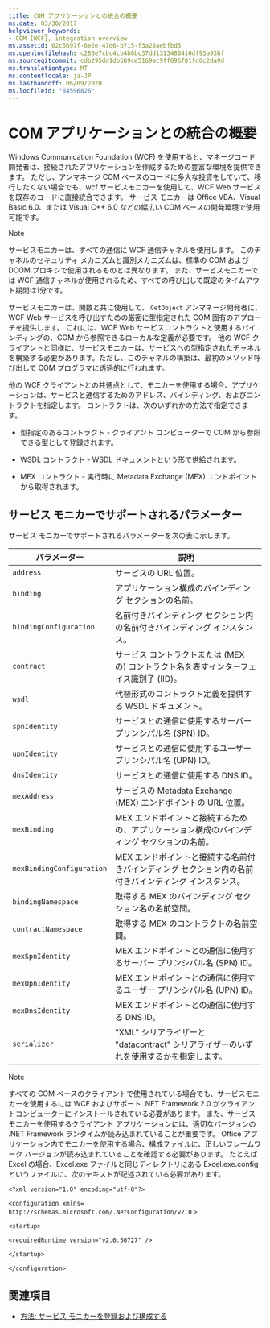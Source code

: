 ```yaml
---
title: COM アプリケーションとの統合の概要
ms.date: 03/30/2017
helpviewer_keywords:
- COM [WCF], integration overview
ms.assetid: 02c5697f-6e2e-47d6-b715-f3a28aebfbd5
ms.openlocfilehash: c283e7cbc4cb4b8bc37dd1313480410df93a93bf
ms.sourcegitcommit: cdb295dd1db589ce5169ac9ff096f01fd0c2da9d
ms.translationtype: MT
ms.contentlocale: ja-JP
ms.lasthandoff: 06/09/2020
ms.locfileid: "84596826"
---
```

# <a name="integrating-with-com-applications-overview"></a>COM アプリケーションとの統合の概要

Windows Communication Foundation (WCF) を使用すると、マネージコード開発者は、接続されたアプリケーションを作成するための豊富な環境を提供できます。 ただし、アンマネージ COM ベースのコードに多大な投資をしていて、移行したくない場合でも、wcf サービスモニカーを使用して、WCF Web サービスを既存のコードに直接統合できます。 サービス モニカーは Office VBA、Visual Basic 6.0、または Visual C++ 6.0 などの幅広い COM ベースの開発環境で使用可能です。

> [!NOTE]
> サービスモニカーは、すべての通信に WCF 通信チャネルを使用します。 このチャネルのセキュリティ メカニズムと識別メカニズムは、標準の COM および DCOM プロキシで使用されるものとは異なります。 また、サービスモニカーでは WCF 通信チャネルが使用されるため、すべての呼び出しで既定のタイムアウト期間は1分です。

サービスモニカーは、関数と共に使用して、 `GetObject` アンマネージ開発者に、WCF Web サービスを呼び出すための厳密に型指定された COM 固有のアプローチを提供します。 これには、WCF Web サービスコントラクトと使用するバインディングの、COM から参照できるローカルな定義が必要です。 他の WCF クライアントと同様に、サービスモニカーは、サービスへの型指定されたチャネルを構築する必要があります。ただし、このチャネルの構築は、最初のメソッド呼び出しで COM プログラマに透過的に行われます。

他の WCF クライアントとの共通点として、モニカーを使用する場合、アプリケーションは、サービスと通信するためのアドレス、バインディング、およびコントラクトを指定します。 コントラクトは、次のいずれかの方法で指定できます。

- 型指定のあるコントラクト - クライアント コンピューターで COM から参照できる型として登録されます。

- WSDL コントラクト - WSDL ドキュメントという形で供給されます。

- MEX コントラクト - 実行時に Metadata Exchange (MEX) エンドポイントから取得されます。

## <a name="parameters-supported-by-the-service-moniker"></a>サービス モニカーでサポートされるパラメーター

サービス モニカーでサポートされるパラメーターを次の表に示します。

|パラメーター|説明|
|---------------|-----------------|
|`address`|サービスの URL 位置。|
|`binding`|アプリケーション構成のバインディング セクションの名前。|
|`bindingConfiguration`|名前付きバインディング セクション内の名前付きバインディング インスタンス。|
|`contract`|サービス コントラクトまたは (MEX の) コントラクト名を表すインターフェイス識別子 (IID)。|
|`wsdl`|代替形式のコントラクト定義を提供する WSDL ドキュメント。|
|`spnIdentity`|サービスとの通信に使用するサーバー プリンシパル名 (SPN) ID。|
|`upnIdentity`|サービスとの通信に使用するユーザー プリンシパル名 (UPN) ID。|
|`dnsIdentity`|サービスとの通信に使用する DNS ID。|
|`mexAddress`|サービスの Metadata Exchange (MEX) エンドポイントの URL 位置。|
|`mexBinding`|MEX エンドポイントと接続するための、アプリケーション構成のバインディング セクションの名前。|
|`mexBindingConfiguration`|MEX エンドポイントと接続する名前付きバインディング セクション内の名前付きバインディング インスタンス。|
|`bindingNamespace`|取得する MEX のバインディング セクション名の名前空間。|
|`contractNamespace`|取得する MEX のコントラクトの名前空間。|
|`mexSpnIdentity`|MEX エンドポイントとの通信に使用するサーバー プリンシパル名 (SPN) ID。|
|`mexUpnIdentity`|MEX エンドポイントとの通信に使用するユーザー プリンシパル名 (UPN) ID。|
|`mexDnsIdentity`|MEX エンドポイントとの通信に使用する DNS ID。|
|`serializer`|"XML" シリアライザーと "datacontract" シリアライザーのいずれを使用するかを指定します。|

> [!NOTE]
> すべての COM ベースのクライアントで使用されている場合でも、サービスモニカーを使用するには WCF およびサポート .NET Framework 2.0 がクライアントコンピューターにインストールされている必要があります。 また、サービス モニカーを使用するクライアント アプリケーションには、適切なバージョンの .NET Framework ランタイムが読み込まれていることが重要です。 Office アプリケーション内でモニカーを使用する場合、構成ファイルに、正しいフレームワーク バージョンが読み込まれていることを確認する必要があります。 たとえば Excel の場合、Excel.exe ファイルと同じディレクトリにある Excel.exe.config というファイルに、次のテキストが記述されている必要があります。
>
> `<?xml version="1.0" encoding="utf-8"?>`
>
> `<configuration xmlns=` `http://schemas.microsoft.com/.NetConfiguration/v2.0` `>`
>
> `<startup>`
>
> `<requiredRuntime version="v2.0.50727" />`
>
> `</startup>`
>
> `</configuration>`

## <a name="see-also"></a>関連項目

- [方法: サービス モニカーを登録および構成する](how-to-register-and-configure-a-service-moniker.md)
